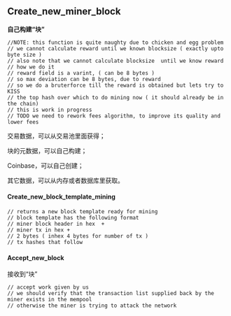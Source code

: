 ## Create\_new\_miner\_block

**自己构建“块”**

```
//NOTE: this function is quite naughty due to chicken and egg problem
// we cannot calculate reward until we known blocksize ( exactly upto byte size )
// also note that we cannot calculate blocksize  until we know reward
// how we do it
// reward field is a varint, ( can be 8 bytes )
// so max deviation can be 8 bytes, due to reward
// so we do a bruterforce till the reward is obtained but lets try to KISS
// the top hash over which to do mining now ( it should already be in the chain)
// this is work in progress
// TODO we need to rework fees algorithm, to improve its quality and lower fees
```

交易数据，可以从交易池里面获得；

块的元数据，可以自己构建；

Coinbase，可以自己创建；

其它数据，可以从内存或者数据库里获取。

#### Create\_new\_block\_template\_mining

```
// returns a new block template ready for mining
// block template has the following format
// miner block header in hex  +
// miner tx in hex +
// 2 bytes ( inhex 4 bytes for number of tx )
// tx hashes that follow
```

#### Accept\_new\_block

接收到“块”

```
// accept work given by us
// we should verify that the transaction list supplied back by the miner exists in the mempool
// otherwise the miner is trying to attack the network
```



